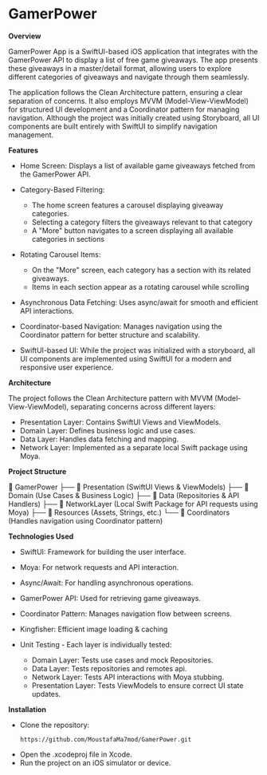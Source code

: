 # GamerPower

**Overview**

GamerPower App is a SwiftUI-based iOS application that integrates with the GamerPower API to display a list of free game giveaways. The app presents these giveaways in a master/detail format, allowing users to explore different categories of giveaways and navigate through them seamlessly.

The application follows the Clean Architecture pattern, ensuring a clear separation of concerns. It also employs MVVM (Model-View-ViewModel) for structured UI development and a Coordinator pattern for managing navigation. Although the project was initially created using Storyboard, all UI components are built entirely with SwiftUI to simplify navigation management.

**Features**

- Home Screen: Displays a list of available game giveaways fetched from the GamerPower API.

- Category-Based Filtering: 
   - The home screen features a carousel displaying giveaway categories.
   - Selecting a category filters the giveaways relevant to that category
   - A "More" button navigates to a screen displaying all available categories in sections

- Rotating Carousel Items:
   - On the "More" screen, each category has a section with its related giveaways.
   - Items in each section appear as a rotating carousel while scrolling
   
- Asynchronous Data Fetching: Uses async/await for smooth and efficient API interactions.

- Coordinator-based Navigation: Manages navigation using the Coordinator pattern for better structure and scalability.

- SwiftUI-based UI: While the project was initialized with a storyboard, all UI components are implemented using SwiftUI for a modern and responsive user experience.

**Architecture**

The project follows the Clean Architecture pattern with MVVM (Model-View-ViewModel), separating concerns across different layers:

- Presentation Layer: Contains SwiftUI Views and ViewModels.
- Domain Layer: Defines business logic and use cases.
- Data Layer: Handles data fetching and mapping.
- Network Layer: Implemented as a separate local Swift package using Moya.

**Project Structure**

📂 GamerPower
├── 📂 Presentation (SwiftUI Views & ViewModels)
├── 📂 Domain (Use Cases & Business Logic)
├── 📂 Data (Repositories & API Handlers)
├── 📂 NetworkLayer (Local Swift Package for API requests using Moya)
├── 📂 Resources (Assets, Strings, etc.)
└── 📂 Coordinators (Handles navigation using Coordinator pattern)

**Technologies Used**

- SwiftUI: Framework for building the user interface.
- Moya: For network requests and API interaction.
- Async/Await: For handling asynchronous operations.
- GamerPower API: Used for retrieving game giveaways.
- Coordinator Pattern: Manages navigation flow between screens.
- Kingfisher: Efficient image loading & caching
- Unit Testing - Each layer is individually tested:

    - Domain Layer: Tests use cases and mock Repositories.
    - Data Layer: Tests repositories and remotes api.
    - Network Layer: Tests API interactions with Moya stubbing.
    - Presentation Layer: Tests ViewModels to ensure correct UI state updates.

**Installation**

- Clone the repository:
    ```
    https://github.com/MoustafaMa7mod/GamerPower.git
    ```
- Open the .xcodeproj file in Xcode.
- Run the project on an iOS simulator or device.

